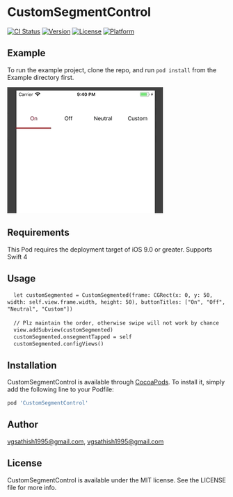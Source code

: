 # CustomSegmentControl

[![CI Status](https://img.shields.io/travis/vgsathish1995@gmail.com/CustomSegmentControl.svg?style=flat)](https://travis-ci.org/vgsathish1995@gmail.com/CustomSegmentControl)
[![Version](https://img.shields.io/cocoapods/v/CustomSegmentControl.svg?style=flat)](https://cocoapods.org/pods/CustomSegmentControl)
[![License](https://img.shields.io/cocoapods/l/CustomSegmentControl.svg?style=flat)](https://cocoapods.org/pods/CustomSegmentControl)
[![Platform](https://img.shields.io/cocoapods/p/CustomSegmentControl.svg?style=flat)](https://cocoapods.org/pods/CustomSegmentControl)

## Example

To run the example project, clone the repo, and run `pod install` from the Example directory first.

![fullmaterial](CustomSegGIF.gif)

## Requirements

This Pod requires the deployment target of iOS 9.0 or greater. Supports Swift 4

## Usage

```
  let customSegmented = CustomSegmented(frame: CGRect(x: 0, y: 50, width: self.view.frame.width, height: 50), buttonTitles: ["On", "Off", "Neutral", "Custom"])

  // Plz maintain the order, otherwise swipe will not work by chance
  view.addSubview(customSegmented)
  customSegmented.onsegmentTapped = self
  customSegmented.configViews()
```

## Installation

CustomSegmentControl is available through [CocoaPods](https://cocoapods.org). To install
it, simply add the following line to your Podfile:

```ruby
pod 'CustomSegmentControl'
```

## Author

vgsathish1995@gmail.com, vgsathish1995@gmail.com

## License

CustomSegmentControl is available under the MIT license. See the LICENSE file for more info.
